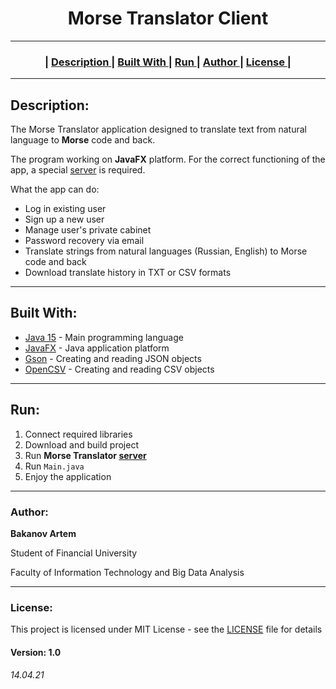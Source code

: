 <h1 align="center">Morse Translator Client</h1>

***
<h3 align="center"> |
    <a href="#Description"> Description </a> |
    <a href="#Built-With"> Built With </a> |
    <a href="#Run"> Run </a> |
    <a href="#Author"> Author </a> |
    <a href="#License"> License </a> |
</h3> 

***
## Description:
The Morse Translator application designed to 
translate text from natural language to **Morse** code and back.

The program working on **JavaFX** platform. For the correct functioning of the app, 
a special [server](https://github.com/Attilene/MorseTranslatorServer) is required.

What the app can do:
* Log in existing user
* Sign up a new user
* Manage user's private cabinet
* Password recovery via email
* Translate strings from natural languages (Russian, English) to Morse code and back
* Download translate history in TXT or CSV formats

***
## Built With:

* [Java 15](https://www.oracle.com/ru/java/) - Main programming language
* [JavaFX](https://openjfx.io) - Java application platform
* [Gson](https://github.com/google/gson) - Creating and reading JSON objects
* [OpenCSV](https://mvnrepository.com/artifact/com.opencsv/opencsv) - Creating and reading CSV objects

***
## Run:
1. Connect required libraries
2. Download and build project
3. Run **Morse Translator [server](https://github.com/Attilene/MorseTranslatorServer)**   
4. Run `Main.java`
5. Enjoy the application

***
### Author:
**Bakanov Artem**

Student of Financial University

Faculty of Information Technology and Big Data Analysis

***
### License:

This project is licensed under MIT License - see the 
[LICENSE](https://github.com/Attilene/MorseTranslatorClient/blob/master/LICENSE.md)
file for details

#### Version: 1.0

###### 14.04.21